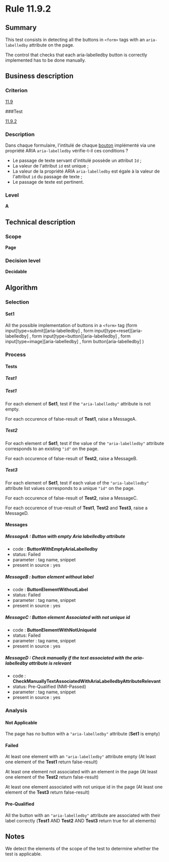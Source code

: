 # Rule 11.9.2

## Summary

This test consists in detecting all the buttons in `<form>` tags with an `aria-labelledby` attribute on the page.

The control that checks that each aria-labelledby button is correctly implemented has to be done manually.

## Business description

### Criterion

[11.9](http://references.modernisation.gouv.fr/rgaa/criteres.html#crit-11-9)

###Test

[11.9.2](http://references.modernisation.gouv.fr/rgaa/criteres.html#test-11-9-2)

### Description

Dans chaque formulaire, l'intitul&eacute; de chaque <a href="http://references.modernisation.gouv.fr/rgaa/glossaire.html#bouton-formulaire">bouton</a> impl&eacute;ment&eacute; via une propri&eacute;t&eacute; ARIA `aria-labelledby` v&eacute;rifie-t-il ces conditions ? 
 
 * Le passage de texte servant d'intitul&eacute; poss&egrave;de un attribut `Id` ;
 * La valeur de l'attribut `id` est unique ;
 * La valeur de la propri&eacute;t&eacute; ARIA `aria-labelledby` est &eacute;gale &agrave; la valeur de l'attribut `id` du passage de texte ;
 * Le passage de texte est pertinent.


### Level

**A**

## Technical description

### Scope

**Page**

### Decision level

**Decidable**

## Algorithm

### Selection

#### Set1

All the possible implementation of buttons in a `<form>` tag (form input[type=submit][aria-labelledby] , form input[type=reset][aria-labelledby] , form input[type=button][aria-labelledby] , form input[type=image][aria-labelledby] , form button[aria-labelledby] )

### Process

#### Tests

##### Test1

##### Test1

For each element of **Set1**, test if the `"aria-labelledby"` attribute is not empty.

For each occurence of false-result of **Test1**, raise a MessageA.

##### Test2

For each element of **Set1**, test if the value of the `"aria-labelledby"` attribute corresponds to an existing `"id"` on the page.

For each occurence of false-result of **Test2**, raise a MessageB.

##### Test3

For each element of **Set1**, test if each value of the `"aria-labelledby"` attribute list values corresponds to a unique `"id"` on the page.

For each occurence of false-result of **Test2**, raise a MessageC.

For each occurence of true-result of **Test1**, **Test2** and **Test3**, raise a MessageD.

#### Messages

##### MessageA : Button with empty Aria labelledby attribute

- code : **ButtonWithEmptyAriaLabelledby**
- status: Failed
- parameter : tag name, snippet
- present in source : yes

##### MessageB : button element without label

- code : **ButtonElementWithoutLabel**
- status: Failed
- parameter : tag name, snippet
- present in source : yes

##### MessageC : Button element Associated with not unique id

- code : **ButtonElementWithNotUniqueId**
- status: Failed
- parameter : tag name, snippet
- present in source : yes

##### MessageD : Check manually if the text associated with the aria-labelledby attribute is relevant

- code : **CheckManuallyTextAssociatedWithAriaLabelledbyAttributeRelevant**
- status: Pre-Qualified (NMI-Passed)
- parameter : tag name, snippet
- present in source : yes

### Analysis

#### Not Applicable

The page has no button with a `"aria-labelledby"` attribute (**Set1** is empty)

#### Failed

At least one element with an `"aria-labelledby"` attribute empty (At least one element of the **Test1** return false-result)

At least one element not associated with an element in the page (At least one element of the **Test2** return false-result)

At least one element associated with not unique id in the page (At least one element of the **Test3** return false-result)

#### Pre-Qualified

All the button with an `"aria-labelledby"` attribute are associated with their label correctly (**Test1** AND **Test2** AND **Test3** return true for all elements)

## Notes

We detect the elements of the scope of the test to determine whether the
test is applicable.
